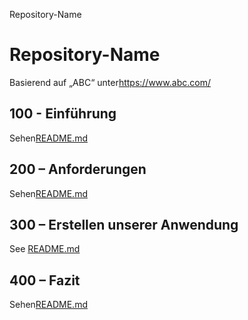 Repository-Name

# Repository-Name

Basierend auf „ABC“ unter<https://www.abc.com/>

## 100 - Einführung

Sehen[README.md](./100/README.md)

## 200 – Anforderungen

Sehen[README.md](./200/README.md)

## 300 – Erstellen unserer Anwendung

See [README.md](./300/README.md)

## 400 – Fazit

Sehen[README.md](./400/README.md)
